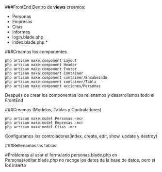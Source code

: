 ###FrontEnd
Dentro de **views** creamos:
- Personas
- Empresas
- Citas
- Informes
- login.blade.php
- index.blade.php *

###Creamos los componentes
```
php artisan make:component Layout
php artisan make:component Header
php artisan make:component Footer
php artisan make:component Container
php artisan make:component container/Encabezado
php artisan make:component container/Tabla
php artisan make:component acciones/Personas

```

Después de crear los componentes los rellenamos y desarrollamos todo el FrontEnd

###Creamos (Modelos, Tablas y Controladores)
```
php artisan make:model Personas -mcr
php artisan make:model Empresas -mcr
php artisan make:model Citas -mcr
```
Configuramos los controladores(index, create, edit, show, update y destroy)

###Rellenamos las tablas

#Problemas
al usar el formulario personas.blade.php en Personas/editar.blade.php no recoge los datos de la base de datos, pero si los inserta

